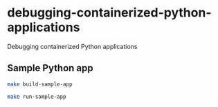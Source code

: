 # debugging-containerized-python-applications
Debugging containerized Python applications


## Sample Python app

```bash
make build-sample-app

make run-sample-app
```
